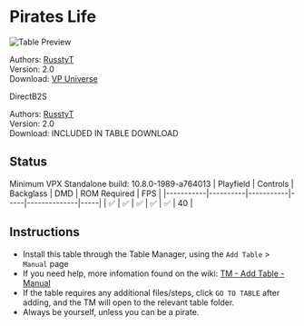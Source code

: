 # Pirates Life

![Table Preview](../../images/vpx-pirateslife.png)

Authors: [RusstyT](https://vpuniverse.com/profile/32300-russtyt/)  
Version: 2.0  
Download: [VP Universe](https://vpuniverse.com/files/file/20332-pirates-life-20-under-a-black-flag-the-revenge-of-cecil-hoggleston-hybrid-table/)  

DirectB2S

Authors: [RusstyT](https://vpuniverse.com/profile/32300-russtyt/)  
Version: 2.0  
Download: INCLUDED IN TABLE DOWNLOAD  


## Status 

Minimum VPX Standalone build: 10.8.0-1989-a764013
| Playfield | Controls | Backglass | DMD | ROM Required | FPS | 
|-----------|----------|-----------|-----|--------------|-----|
| :white_check_mark: | :white_check_mark: | :white_check_mark: | :white_check_mark: | :white_check_mark: | 40 |

## Instructions

- Install this table through the Table Manager, using the `Add Table` > `Manual` page
- If you need help, more infomation found on the wiki: [TM - Add Table - Manual](https://github.com/LegendsUnchained/vpx-standalone-alp4k/wiki/%5B04%5D-%F0%9F%A7%A1-TM-%E2%80%90-Other-Features#add-table---manual)
- If the table requires any additional files/steps, click `GO TO TABLE` after adding, and the TM will open to the relevant table folder.
- Always be yourself, unless you can be a pirate.

